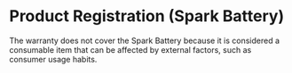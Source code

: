 # Product Registration (Spark Battery)

The warranty does not cover the Spark Battery because it is considered a consumable item that can be affected by external factors, such as consumer usage habits.